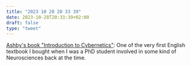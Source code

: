 ```yaml
---
title: "2023 10 28 20 33 39"
date: 2023-10-28T20:33:39+02:00
draft: false
type: "tweet"
---
```


[Ashby's book "Introduction to Cybernetics"](http://pespmc1.vub.ac.be/ASHBBOOK.html): One of the very first English textbook I bought when I was a PhD student involved in some kind of Neurosciences back at the time.
